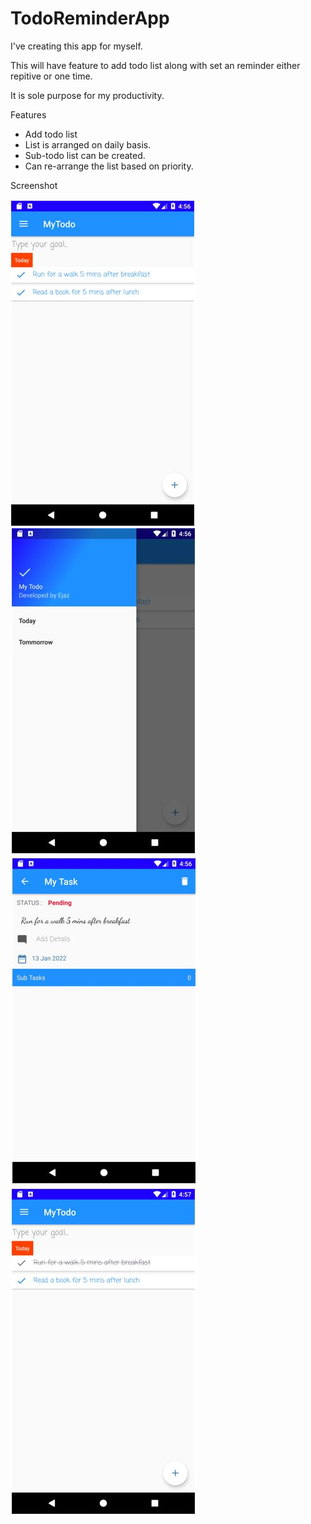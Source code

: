# TodoReminderApp
I've creating this app for myself. 

This will have feature to add todo list along with set an reminder either repitive or one time.

It is sole purpose for my productivity.

Features
* Add todo list
* List is arranged on daily basis.
* Sub-todo list can be created.
* Can re-arrange the list based on priority.

Screenshot

<p float="left">
<img src="screenshots/Capture1.JPG?raw=true"> 
<img src="screenshots/Capture2.JPG?raw=true"> 
<img src="screenshots/Capture3.JPG?raw=true"> 
<img src="screenshots/Capture4.JPG?raw=true"> 
</p>
